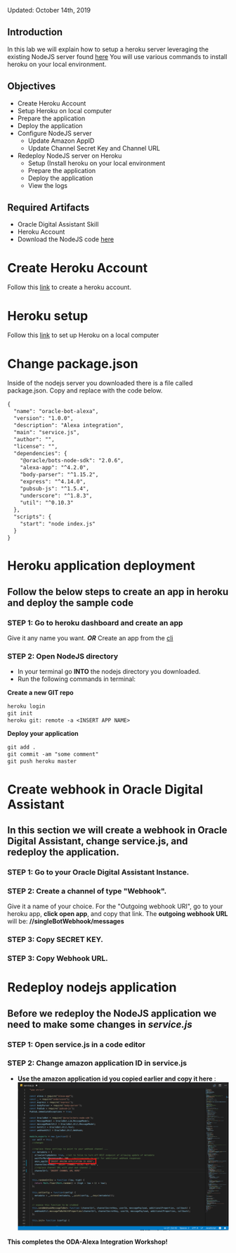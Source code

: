 Updated: October 14th, 2019

## Introduction

In this lab we will explain how to setup a heroku server leveraging the existing NodeJS server found [here](https://blogs.oracle.com/mobile/adding-alexa-as-a-conversation-channel-to-your-oracle-digital-assistant-chatbot)
You will use various commands to install heroku on your local environment. 

## Objectives
- Create Heroku Account
- Setup Heroku on local computer
- Prepare the application
- Deploy the application
- Configure NodeJS server
    - Update Amazon AppID
    - Update Channel Secret Key and Channel URL 
- Redeploy NodeJS server on Heroku
    - Setup (Install heroku on your local environment
    - Prepare the application
    - Deploy the application
    - View the logs

## Required Artifacts
- Oracle Digital Assistant Skill
- Heroku Account
- Download the NodeJS code [here](https://blogs.oracle.com/mobile/adding-alexa-as-a-conversation-channel-to-your-oracle-digital-assistant-chatbot)

# Create Heroku Account
Follow this [link](https://signup.heroku.com/?c=70130000001xDpdAAE&gclid=Cj0KCQjwuZDtBRDvARIsAPXFx3DyRB323ksXfO_lYs7W14RB6CRCTQjMBNQTOuElUazr4rbuGysu78waAvLDEALw_wcB) to create a heroku account. 

# Heroku setup
Follow this [link](https://devcenter.heroku.com/articles/getting-started-with-nodejs#set-up) to set up Heroku on a local computer

# Change package.json
Inside of the nodejs server you downloaded there is a file called package.json. Copy and replace with the code below. 
```
{
  "name": "oracle-bot-alexa",
  "version": "1.0.0",
  "description": "Alexa integration",
  "main": "service.js",
  "author": "",
  "license": "",
  "dependencies": {
    "@oracle/bots-node-sdk": "2.0.6",
    "alexa-app": "^4.2.0",
    "body-parser": "^1.15.2",
    "express": "^4.14.0",
    "pubsub-js": "^1.5.4",
    "underscore": "^1.8.3",
    "util": "^0.10.3"
  },
  "scripts": {
    "start": "node index.js"
  }
} 
```
# Heroku application deployment
## Follow the below steps to create an app in heroku and deploy the sample code
### **STEP 1**: Go to heroku dashboard and create an app
  Give it any name you want.
  ***OR***
  Create an app from the [cli](https://devcenter.heroku.com/articles/creating-apps)

### **STEP 2**: Open NodeJS directory
  - In your terminal go **INTO** the nodejs directory you downloaded.
  - Run the following commands in terminal: 
  
**Create a new GIT repo**
```
heroku login
git init
heroku git: remote -a <INSERT APP NAME>
```

**Deploy your application**
```
git add .
git commit -am "some comment"
git push heroku master
```

# Create webhook in Oracle Digital Assistant
## In this section we will create a webhook in Oracle Digital Assistant, change service.js, and redeploy the application.
### **STEP 1**: Go to your Oracle Digital Assistant Instance.
### **STEP 2**: Create a channel of type "Webhook".
Give it a name of your choice. For the "Outgoing webhook URI", go to your heroku app, **click open app**, and copy that    link. The **outgoing webhook URL** will be: **/<URL-THAT-YOU-JUST-COPIED/>/singleBotWebhook/messages** 
### **STEP 3**: Copy SECRET KEY.
### **STEP 3**: Copy Webhook URL.
   

  
# Redeploy nodejs application
## Before we redeploy the NodeJS application we need to make some changes in ***service.js***
### **STEP 1**: Open service.js in a code editor
### **STEP 2**: Change amazon application ID in service.js

- **Use the amazon application id you copied earlier and copy it here** :
![](images/200heroku/appID.png)
  


**This completes the ODA-Alexa Integration Workshop!**

